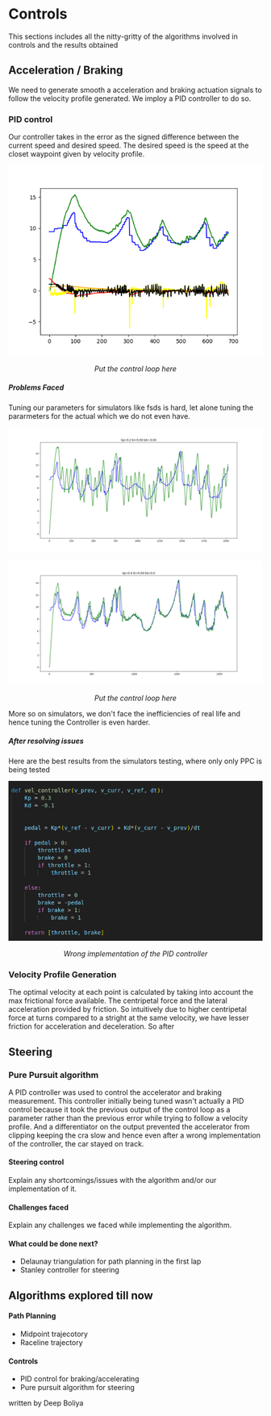 # Controls
This sections includes all the nitty-gritty of the algorithms involved in controls and the results obtained

## Acceleration / Braking 

We need to generate smooth a acceleration and braking actuation signals to follow the velocity profile generated.
We imploy a PID controller to do so.


### PID control

Our controller takes in the error as the signed difference between the current speed and desired speed. The desired speed is the speed at the closet waypoint given by velocity profile.

![cartographer](lessssgo_corrected_kd.png)
*<center>Put the control loop here</center>*


##### Problems Faced
Tuning our parameters for simulators like fsds is hard, let alone tuning the pararmeters for the actual which we do not even have.

![cartographer](bad_tuning_part1.png)


![cartographer](final_1.png)
*<center>Put the control loop here</center>*

More so on simulators, we don't face the inefficiencies of real life and hence tuning the Controller is even harder.

##### After resolving issues
Here are the best results from the simulators testing, where only only PPC is being tested


![cartographer](old_controller.png)
*<center>Wrong implementation of the PID controller</center>*

### Velocity Profile Generation
The optimal velocity at each point is calculated by taking into account the max frictional force available. The centripetal force and the lateral acceleration provided by friction. So intuitively due to higher centripetal force at turns compared to a stright at the same velocity, we have lesser friction for acceleration and deceleration. So after 

## Steering

### Pure Pursuit algorithm
A PID controller was used to control the accelerator and braking measurement.
This controller initially being tuned wasn't actually a PID control because it took the previous output of the control loop as a parameter rather than the previous error while trying to follow a velocity profile. And a differentiator on the output prevented the accelerator from clipping keeping the cra slow and hence even after a wrong implementation of the controller, the car stayed on track.



#### Steering control
Explain any shortcomings/issues with the algorithm and/or our implementation of it.

#### Challenges faced
Explain any challenges we faced while implementing the algorithm.

#### What could be done next?
- Delaunay triangulation for path planning in the first lap
- Stanley controller for steering


## Algorithms explored till now

#### Path Planning 
- Midpoint trajecotory
- Raceline trajectory


#### Controls
- PID control for braking/accelerating
- Pure pursuit algorithm for steering

written by Deep Boliya